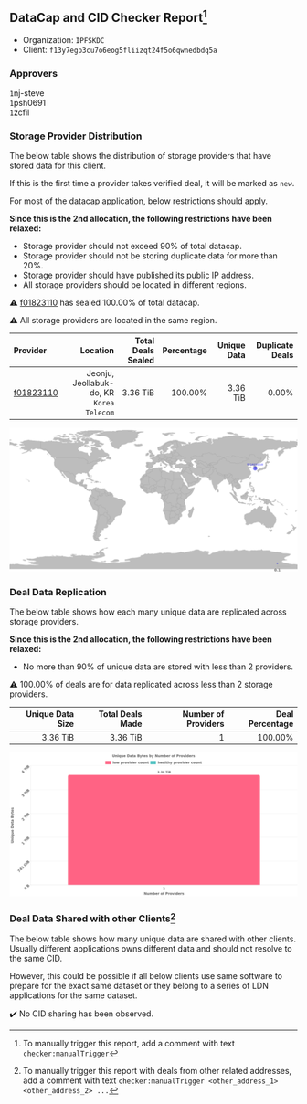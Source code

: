 ## DataCap and CID Checker Report[^1]
 - Organization: `IPFSKDC`
 - Client: `f13y7egp3cu7o6eog5fliizqt24f5o6qwnedbdq5a`
### Approvers
`1`nj-steve<br/>`1`psh0691<br/>`1`zcfil

### Storage Provider Distribution
The below table shows the distribution of storage providers that have stored data for this client.

If this is the first time a provider takes verified deal, it will be marked as `new`.

For most of the datacap application, below restrictions should apply.

**Since this is the 2nd allocation, the following restrictions have been relaxed:**
 - Storage provider should not exceed 90% of total datacap.
 - Storage provider should not be storing duplicate data for more than 20%.
 - Storage provider should have published its public IP address.
 - All storage providers should be located in different regions.

⚠️ [f01823110](https://filfox.info/en/address/f01823110) has sealed 100.00% of total datacap.

⚠️ All storage providers are located in the same region.

| Provider                                              |                                     Location | Total Deals Sealed | Percentage | Unique Data | Duplicate Deals |
| :---------------------------------------------------- | -------------------------------------------: | -----------------: | ---------: | ----------: | --------------: |
| [f01823110](https://filfox.info/en/address/f01823110) | Jeonju, Jeollabuk-do, KR<br/>`Korea Telecom` |           3.36 TiB |    100.00% |    3.36 TiB |           0.00% |

<img src="https://raw.githubusercontent.com/data-preservation-programs/filplus-checker-assets/main/filecoin-project/filecoin-plus-large-datasets/issues/2060/1690557076169.png"/>

### Deal Data Replication
The below table shows how each many unique data are replicated across storage providers.


**Since this is the 2nd allocation, the following restrictions have been relaxed:**
- No more than 90% of unique data are stored with less than 2 providers.

⚠️ 100.00% of deals are for data replicated across less than 2 storage providers.

| Unique Data Size | Total Deals Made | Number of Providers | Deal Percentage |
| ---------------: | ---------------: | ------------------: | --------------: |
|         3.36 TiB |         3.36 TiB |                   1 |         100.00% |

<img src="https://raw.githubusercontent.com/data-preservation-programs/filplus-checker-assets/main/filecoin-project/filecoin-plus-large-datasets/issues/2060/1690557077041.png"/>

### Deal Data Shared with other Clients[^3]
The below table shows how many unique data are shared with other clients.
Usually different applications owns different data and should not resolve to the same CID.

However, this could be possible if all below clients use same software to prepare for the exact same dataset or they belong to a series of LDN applications for the same dataset.

✔️ No CID sharing has been observed.

[^1]: To manually trigger this report, add a comment with text `checker:manualTrigger`

[^2]: Deals from those addresses are combined into this report as they are specified with `checker:manualTrigger`

[^3]: To manually trigger this report with deals from other related addresses, add a comment with text `checker:manualTrigger <other_address_1> <other_address_2> ...`
